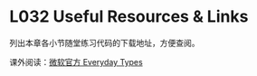 # L032 Useful Resources & Links



列出本章各小节随堂练习代码的下载地址，方便查阅。

课外阅读：[微软官方 Everyday Types](https://www.typescriptlang.org/docs/handbook/2/everyday-types.html)